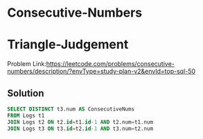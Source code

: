 # Consecutive-Numbers
# Triangle-Judgement

Problem Link:https://leetcode.com/problems/consecutive-numbers/description/?envType=study-plan-v2&envId=top-sql-50


## Solution

```sql
SELECT DISTINCT t3.num AS ConsecutiveNums
FROM Logs t1
JOIN Logs t2 ON t2.id=t1.id-1 AND t2.num=t1.num
JOIN Logs t3 ON t3.id=t2.id-1 AND t3.num=t2.num
```
